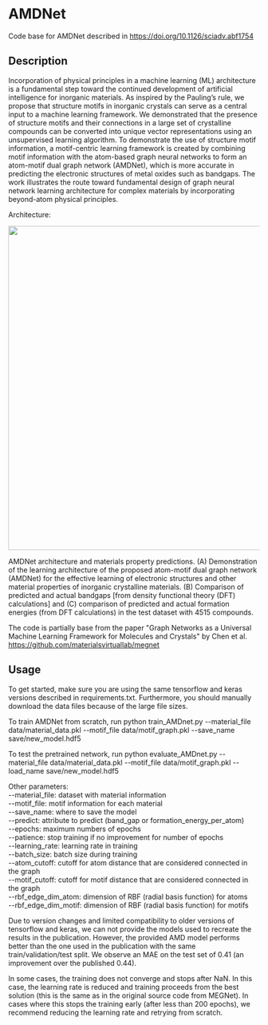 # AMDNet
Code base for AMDNet described in https://doi.org/10.1126/sciadv.abf1754
 
## Description

Incorporation of physical principles in a machine learning (ML) architecture is a fundamental step toward the continued development of artificial intelligence for inorganic materials. As inspired by the Pauling’s rule, we propose that structure motifs in inorganic crystals can serve as a central input to a machine learning framework. We demonstrated that the presence of structure motifs and their connections in a large set of crystalline compounds can be converted into unique vector representations using an unsupervised learning algorithm. To demonstrate the use of structure motif information, a motif-centric learning framework is created by combining motif information with the atom-based graph neural networks to form an atom-motif dual graph network (AMDNet), which is more accurate in predicting the electronic structures of metal oxides such as bandgaps. The work illustrates the route toward fundamental design of graph neural network learning architecture for complex materials by incorporating beyond-atom physical principles.

Architecture:

<img src="https://user-images.githubusercontent.com/51958221/139077101-4bd41f24-f209-4a51-8f7b-579cec81eb77.png" width="650">

AMDNet architecture and materials property predictions.
(A) Demonstration of the learning architecture of the proposed atom-motif dual graph network (AMDNet) for the effective learning of electronic structures and other material properties of inorganic crystalline materials. (B) Comparison of predicted and actual bandgaps [from density functional theory (DFT) calculations] and (C) comparison of predicted and actual formation energies (from DFT calculations) in the test dataset with 4515 compounds.

The code is partially base from the paper "Graph Networks as a Universal Machine Learning Framework for Molecules and Crystals" by Chen et al. https://github.com/materialsvirtuallab/megnet

## Usage

To get started, make sure you are using the same tensorflow and keras versions described in requirements.txt. Furthermore, you should manually download the data files because of the large file sizes.

To train AMDNet from scratch, run
python train_AMDnet.py --material_file data/material_data.pkl --motif_file data/motif_graph.pkl --save_name save/new_model.hdf5

To test the pretrained network, run
python evaluate_AMDnet.py  --material_file data/material_data.pkl --motif_file data/motif_graph.pkl --load_name save/new_model.hdf5

Other parameters: <br>
--material_file: dataset with material information <br>
--motif_file: motif information for each material <br>
--save_name: where to save the model <br>
--predict: attribute to predict (band_gap or formation_energy_per_atom) <br>
--epochs: maximum numbers of epochs <br>
--patience: stop training if no improvement for number of epochs <br>
--learning_rate: learning rate in training <br>
--batch_size: batch size during training <br>
--atom_cutoff: cutoff for atom distance that are considered connected in the graph <br>
--motif_cutoff: cutoff for motif distance that are considered connected in the graph <br>
--rbf_edge_dim_atom: dimension of RBF (radial basis function) for atoms <br>
--rbf_edge_dim_motif: dimension of RBF (radial basis function) for motifs <br>

Due to version changes and limited compatibility to older versions of tensorflow and keras, we can not provide the models used to recreate the results in the publication. However, the provided AMD model performs better than the one used in the publication with the same train/validation/test split. We observe an MAE on the test set of 0.41 (an improvement over the published 0.44).

In some cases, the training does not converge and stops after NaN. In this case, the learning rate is reduced and training proceeds from the best solution (this is the same as in the original source code from MEGNet). In cases where this stops the training early (after less than 200 epochs), we recommend reducing the learning rate and retrying from scratch.
